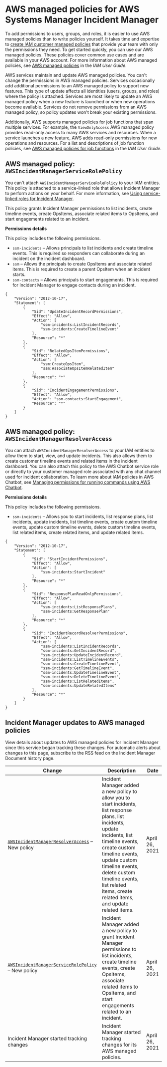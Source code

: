 # AWS managed policies for AWS Systems Manager Incident Manager<a name="security-iam-awsmanpol"></a>



To add permissions to users, groups, and roles, it is easier to use AWS managed policies than to write policies yourself\. It takes time and expertise to [create IAM customer managed policies](https://docs.aws.amazon.com/IAM/latest/UserGuide/access_policies_create-console.html) that provide your team with only the permissions they need\. To get started quickly, you can use our AWS managed policies\. These policies cover common use cases and are available in your AWS account\. For more information about AWS managed policies, see [AWS managed policies](https://docs.aws.amazon.com/IAM/latest/UserGuide/access_policies_managed-vs-inline.html#aws-managed-policies) in the *IAM User Guide*\.

AWS services maintain and update AWS managed policies\. You can't change the permissions in AWS managed policies\. Services occasionally add additional permissions to an AWS managed policy to support new features\. This type of update affects all identities \(users, groups, and roles\) where the policy is attached\. Services are most likely to update an AWS managed policy when a new feature is launched or when new operations become available\. Services do not remove permissions from an AWS managed policy, so policy updates won't break your existing permissions\.

Additionally, AWS supports managed policies for job functions that span multiple services\. For example, the `ViewOnlyAccess` AWS managed policy provides read\-only access to many AWS services and resources\. When a service launches a new feature, AWS adds read\-only permissions for new operations and resources\. For a list and descriptions of job function policies, see [AWS managed policies for job functions](https://docs.aws.amazon.com/IAM/latest/UserGuide/access_policies_job-functions.html) in the *IAM User Guide*\.









## AWS managed policy: `AWSIncidentManagerServiceRolePolicy`<a name="security-iam-awsmanpol-AWSServiceRoleforIncidentManagerPolicy"></a>



You can't attach `AWSIncidentManagerServiceRolePolicy` to your IAM entities\. This policy is attached to a service\-linked role that allows Incident Manager to perform actions on your behalf\. For more information, see [Using service\-linked roles for Incident Manager](using-service-linked-roles.md)\.



This policy grants Incident Manager permissions to list incidents, create timeline events, create OpsItems, associate related items to OpsItems, and start engagements related to an incident\.



**Permissions details**

This policy includes the following permissions\.




+ `ssm-incidents` – Allows principals to list incidents and create timeline events\. This is required so responders can collaborate during an incident on the incident dashboard\.
+ `ssm` – Allows the principals to create OpsItems and associate related items\. This is required to create a parent OpsItem when an incident starts\.
+ `ssm-contacts` – Allows principals to start engagements\. This is required for Incident Manager to engage contacts during an incident\.



```
{
    "Version": "2012-10-17",
    "Statement": [
        {
            "Sid": "UpdateIncidentRecordPermissions",
            "Effect": "Allow",
            "Action": [
                "ssm-incidents:ListIncidentRecords",
                "ssm-incidents:CreateTimelineEvent"
            ],
            "Resource": "*"
        },
        {
            "Sid": "RelatedOpsItemPermissions",
            "Effect": "Allow",
            "Action": [
                "ssm:CreateOpsItem",
                "ssm:AssociateOpsItemRelatedItem"
            ],
            "Resource": "*"
        },
        {
            "Sid": "IncidentEngagementPermissions",
            "Effect": "Allow",
            "Action": "ssm-contacts:StartEngagement",
            "Resource": "*"
        }
    ]
}
```

## AWS managed policy: `AWSIncidentManagerResolverAccess`<a name="security-iam-awsmanpol-AWSIncidentManagerResolverAccess"></a>



You can attach `AWSIncidentManagerResolverAccess` to your IAM entities to allow them to start, view, and update incidents\. This also allows them to create customer timeline events and related items in the incident dashboard\. You can also attach this policy to the AWS Chatbot service role or directly to your customer managed role associated with any chat channel used for incident collaboration\. To learn more about IAM policies in AWS Chatbot, see [Managing permissions for running commands using AWS Chatbot](https://docs.aws.amazon.com/chatbot/latest/adminguide/chatbot-cli-commands.html#iam-policies-for-slack-channels-cli-support)\.

**Permissions details**

This policy includes the following permissions\.




+ `ssm-incidents` – Allows you to start incidents, list response plans, list incidents, update incidents, list timeline events, create custom timeline events, update custom timeline events, delete custom timeline events, list related items, create related items, and update related items\.



```
{
    "Version": "2012-10-17",
    "Statement": [
        {
            "Sid": "StartIncidentPermissions",
            "Effect": "Allow",
            "Action": [
                "ssm-incidents:StartIncident"
            ],
            "Resource": "*"
        },
        {
            "Sid": "ResponsePlanReadOnlyPermissions",
            "Effect": "Allow",
            "Action": [
                "ssm-incidents:ListResponsePlans",
                "ssm-incidents:GetResponsePlan"
            ],
            "Resource": "*"
        },
        {
            "Sid": "IncidentRecordResolverPermissions",
            "Effect": "Allow",
            "Action": [
                "ssm-incidents:ListIncidentRecords",
                "ssm-incidents:GetIncidentRecord",
                "ssm-incidents:UpdateIncidentRecord",
                "ssm-incidents:ListTimelineEvents",
                "ssm-incidents:CreateTimelineEvent",
                "ssm-incidents:GetTimelineEvent",
                "ssm-incidents:UpdateTimelineEvent",
                "ssm-incidents:DeleteTimelineEvent",
                "ssm-incidents:ListRelatedItems",
                "ssm-incidents:UpdateRelatedItems"
            ],
            "Resource": "*"
        }
    ]
}
```





## Incident Manager updates to AWS managed policies<a name="security-iam-awsmanpol-updates"></a>



View details about updates to AWS managed policies for Incident Manager since this service began tracking these changes\. For automatic alerts about changes to this page, subscribe to the RSS feed on the Incident Manager Document history page\.




| Change | Description | Date | 
| --- | --- | --- | 
|  [`AWSIncidentManagerResolverAccess`](#security-iam-awsmanpol-AWSIncidentManagerResolverAccess) – New policy  |  Incident Manager added a new policy to allow you to start incidents, list response plans, list incidents, update incidents, list timeline events, create custom timeline events, update custom timeline events, delete custom timeline events, list related items, create related items, and update related items\.  | April 26, 2021 | 
|  [`AWSIncidentManagerServiceRolePolicy`](#security-iam-awsmanpol-AWSServiceRoleforIncidentManagerPolicy) – New policy  |  Incident Manager added a new policy to grant Incident Manager permissions to list incidents, create timeline events, create OpsItems, associate related items to OpsItems, and start engagements related to an incident\.  | April 26, 2021 | 
|  Incident Manager started tracking changes  |  Incident Manager started tracking changes for its AWS managed policies\.  | April 26, 2021 | 